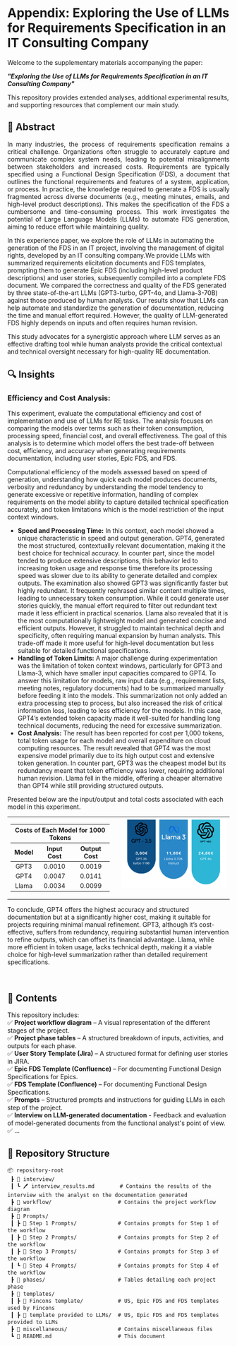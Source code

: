 # Appendix: Exploring the Use of LLMs for Requirements Specification in an IT Consulting Company  

Welcome to the supplementary materials accompanying the paper:  

**_"Exploring the Use of LLMs for Requirements Specification in an IT Consulting Company"_**  

This repository provides extended analyses, additional experimental results, and supporting resources that complement our main study.  

## 📌 Abstract  
<p align="justify">
In many industries, the process of requirements specification remains a critical challenge. Organizations often struggle to accurately capture and communicate complex system needs, leading to potential misalignments between stakeholders and increased costs. Requirements are typically specified using a Functional Design Specification (FDS), a document that outlines the functional requirements and features of a system, application, or process.
In practice, the knowledge required to generate a FDS is usually fragmented across diverse documents (e.g., meeting minutes, emails, and high-level product descriptions). This makes the specification of the FDS a cumbersome and time-consuming process. This work investigates the potential of Large Language Models (LLMs) to automate FDS generation, aiming to reduce effort while maintaining quality.

In this experience paper, we explore the role of LLMs in automating the generation of the FDS in an IT project, involving the management of digital rights, developed by an IT consulting company.We provide LLMs with summarized requirements elicitation documents and FDS templates, prompting them to generate Epic FDS (including high-level product descriptions) and user stories, subsequently compiled into a complete FDS document.
We compared the correctness and quality of the FDS generated by three state-of-the-art LLMs (GPT3-turbo, GPT-4o, and Llama-3-70B)  against those produced by human analysts.
Our results show that LLMs can help automate and standardize the generation of documentation, reducing the time and manual effort required. However, the quality of  LLM-generated FDS highly depends on inputs and often requires human revision.

This study advocates for a synergistic approach where LLM serves as an effective drafting tool while human analysts provide the critical contextual and technical oversight necessary for high-quality RE documentation.
</p>

## 🔍 Insights
### Efficiency and Cost Analysis:
<p>
This experiment, evaluate the computational efficiency and cost of implementation and use of LLMs for RE tasks. The analysis focuses on comparing the models over terms such as their token consumption, processing speed, financial cost, and overall effectiveness. The goal of this analysis is to determine which model offers the best trade-off between cost, efficiency, and accuracy when generating requirements documentation, including user stories, Epic FDS, and FDS.

Computational efficiency of the models assessed based on speed of generation, understanding how quick each model produces documents, verbosity and redundancy by understanding the model tendency to generate excessive or repetitive information, handling of complex requirements on the model ability to capture detailed technical specification accurately, and token limitations which is the model restriction of the input context windows.

- <b>Speed and Processing Time:</b> In this context, each model showed a unique characteristic in speed and output generation. GPT4, generated the most structured, contextually relevant documentation, making it the best choice for technical accuracy. In counter part, since the model tended to produce extensive descriptions, this behavior led to increasing token usage and response time therefore its processing speed was slower due to its ability to generate detailed and complex outputs. The examination also showed GPT3 was significantly faster but highly redundant. It frequently rephrased similar content multiple times, leading to unnecessary token consumption. While it could generate user stories quickly, the manual effort required to filter out redundant text made it less efficient in practical scenarios. Llama also revealed that it is the most computationally lightweight model and generated concise and efficient outputs. However, it struggled to maintain technical depth and specificity, often requiring manual expansion by human analysts. This trade-off made it more useful for high-level documentation but less suitable for detailed functional specifications.
- <b>Handling of Token Limits:</b> A major challenge during experimentation was the limitation of token context windows, particularly for GPT3 and Llama-3, which have smaller input capacities compared to GPT4. To answer this limitation for models, raw input data (e.g., requirement lists, meeting notes, regulatory documents) had to be summarized manually before feeding it into the models. This summarization not only added an extra processing step to process, but also increased the risk of critical information loss, leading to less efficiency for the models. In this case, GPT4’s extended token capacity made it well-suited for handling long technical documents, reducing the need for excessive summarization.
- <b>Cost Analysis:</b> The result has been reported for cost per 1,000 tokens, total token usage for each model and overall expenditure on cloud computing resources. The result revealed that GPT4 was the most expensive model primarily due to its high output cost and extensive token generation. In counter part, GPT3 was the cheapest model but its redundancy meant that token efficiency was lower, requiring additional human revision. Llama fell in the middle, offering a cheaper alternative than GPT4 while still providing structured outputs.

Presented below are the input/output and total costs associated with each model in this experiment.

<p align="center">
<table style="width:100%;">
  <tr>
    <td style="width:50%; vertical-align: top; padding-right: 20px;">
      <table style="width:100%; text-align: center;">
        <thead>
          <tr>
            <th colspan="3" style="text-align: center;">Costs of Each Model for 1000 Tokens</th>
          </tr>
          <tr>
            <th>Model</th>
            <th>Input Cost</th>
            <th>Output Cost</th>
          </tr>
        </thead>
        <tbody>
          <tr>
            <td>GPT3</td>
            <td>0.0010</td>
            <td>0.0019</td>
          </tr>
          <tr>
            <td>GPT4</td>
            <td>0.0047</td>
            <td>0.0141</td>
          </tr>
          <tr>
            <td>Llama</td>
            <td>0.0034</td>
            <td>0.0099</td>
          </tr>
        </tbody>
      </table>
    </td>
    <td style="width:300px; text-align:center; vertical-align: top;">
      <img src="miscellaneous/total_cost.png" alt="Total Cost" width="300px" style="max-width: 100%;"/>
    </td>
  </tr>
</table>
</p>

To conclude, GPT4 offers the highest accuracy and structured documentation but at a significantly higher cost, making it suitable for projects requiring minimal manual refinement. GPT3, although it’s cost-effective, suffers from redundancy, requiring substantial human intervention to refine outputs, which can offset its financial advantage. Llama, while more efficient in token usage, lacks technical depth, making it a viable choice for high-level summarization rather than detailed requirement specifications.
</p>

<br>

## 📂 Contents  
This repository includes:  
✅ **Project workflow diagram** – A visual representation of the different stages of the project.  
✅ **Project phase tables** – A structured breakdown of inputs, activities, and outputs for each phase.  
✅ **User Story Template (Jira)** – A structured format for defining user stories in JIRA.  
✅ **Epic FDS Template (Confluence)** – For documenting Functional Design Specifications for Epics.  
✅ **FDS Template (Confluence)** – For documenting Functional Design Specifications.  
✅ **Prompts** – Structured prompts and instructions for guiding LLMs in each step of the project.  
✅ **Interview on LLM-generated documentation** - Feedback and evaluation of model-generated documents from the functional analyst's point of view.  
✅ ...  



## 📁 Repository Structure  
```
📦 repository-root
 ┣ 📂 interview/                   
 ┃ ┗ 🖊️ interview_results.md        # Contains the results of the interview with the analyst on the documentation generated
 ┣ 📂 workflow/                     # Contains the project workflow diagram  
 ┣ 📂 Prompts/                      
 ┃ ┣ 📂 Step 1 Prompts/             # Contains prompts for Step 1 of the workflow
 ┃ ┣ 📂 Step 2 Prompts/             # Contains prompts for Step 2 of the workflow
 ┃ ┣ 📂 Step 3 Prompts/             # Contains prompts for Step 3 of the workflow
 ┃ ┗ 📂 Step 4 Prompts/             # Contains prompts for Step 4 of the workflow
 ┣ 📂 phases/                       # Tables detailing each project phase  
 ┣ 📂 templates/                    
 ┃ ┣ 📂 Fincons template/           # US, Epic FDS and FDS templates used by Fincons
 ┃ ┣ 📂 template provided to LLMs/  # US, Epic FDS and FDS templates provided to LLMs
 ┣ 📂 miscellaneous/                # Contains miscellaneous files
 ┗ 📄 README.md                     # This document  
```
